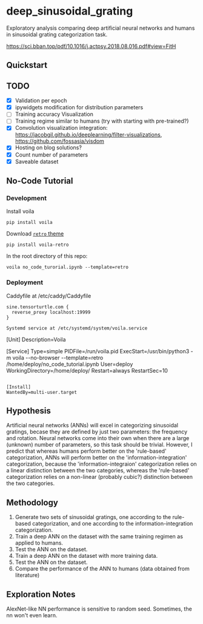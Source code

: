 # deep_sinusoidal_grating
Exploratory analysis comparing deep artificial neural networks and humans in sinusoidal grating categorization task.

https://sci.bban.top/pdf/10.1016/j.actpsy.2018.08.016.pdf#view=FitH

## Quickstart


## TODO

- [x] Validation per epoch
- [x] ipywidgets modification for distribution parameters
- [ ] Training accuracy Visualization 
- [ ] Training regime similar to humans (try with starting with pre-trained?)
- [x] Convolution visualization integration: https://jacobgil.github.io/deeplearning/filter-visualizations, https://github.com/fossasia/visdom
- [x] Hosting on blog solutions?
- [x] Count number of parameters
- [x] Saveable dataset

## No-Code Tutorial

### Development 

Install voila

```
pip install voila
```

Download [`retro` theme](https://github.com/martinRenou/voila-retro)

```
pip install voila-retro
```

In the root directory of this repo:

```
voila no_code_turorial.ipynb --template=retro
```

### Deployment

Caddyfile at /etc/caddy/Caddyfile
```
sine.tensorturtle.com {
  reverse_proxy localhost:19999
}

Systemd service at /etc/systemd/system/voila.service

```
[Unit]
Description=Voila

[Service]
Type=simple
PIDFile=/run/voila.pid
ExecStart=/usr/bin/python3 -m voila --no-browser --template=retro /home/deploy/no_code_tutorial.ipynb
User=deploy
WorkingDirectory=/home/deploy/
Restart=always
RestartSec=10
```

[Install]
WantedBy=multi-user.target
```

## Hypothesis

Artificial neural networks (ANNs) will excel in categorizing sinusoidal gratings, becase they are defined by just two parameters: the frequency and rotation. Neural networks come into their own when there are a large (unknown) number of parameters, so this task should be trivial. However, I predict that whereas humans perform better on the 'rule-based' categorization, ANNs will perform better on the 'information-integration' categorization, because the 'information-integraion' categorization relies on a linear distinction between the two categories, whereas the 'rule-based' categorization relies on a non-linear (probably cubic?) distinction between the two categories.

## Methodology

1. Generate two sets of sinusoidal gratings, one according to the rule-based categorization, and one according to the information-integration categorization.
2. Train a deep ANN on the dataset with the same training regimen as applied to humans.
3. Test the ANN on the dataset.
4. Train a deep ANN on the dataset with more training data.
5. Test the ANN on the dataset.
6. Compare the performance of the ANN to humans (data obtained from literature)

## Exploration Notes

AlexNet-like NN performance is sensitive to random seed. Sometimes, the nn won't even learn.
